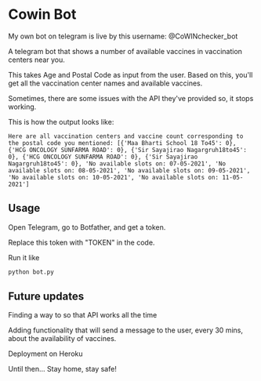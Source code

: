 # Cowin Bot

My own bot on telegram is live by this username: @CoWINchecker_bot


A telegram bot that shows a number of available vaccines in vaccination centers near you. 

This takes Age and Postal Code as input from the user. Based on this, you'll get all the vaccination center names and available vaccines. 

Sometimes, there are some issues with the API they've provided so, it stops working.

This is how the output looks like:

``
Here are all vaccination centers and vaccine count corresponding to the postal code you mentioned: [{'Maa Bharti School 18 To45': 0}, {'HCG ONCOLOGY SUNFARMA ROAD': 0}, {'Sir Sayajirao Nagargruh18to45': 0}, {'HCG ONCOLOGY SUNFARMA ROAD': 0}, {'Sir Sayajirao Nagargruh18to45': 0}, 'No available slots on: 07-05-2021', 'No available slots on: 08-05-2021', 'No available slots on: 09-05-2021', 'No available slots on: 10-05-2021', 'No available slots on: 11-05-2021']
``


## Usage
Open Telegram, go to Botfather, and get a token.

Replace this token with "TOKEN" in the code.

Run it like
```python
python bot.py
```

## Future updates
Finding a way to so that API works all the time

Adding functionality that will send a message to the user, every 30 mins, about the availability of vaccines. 

Deployment on Heroku

Until then... Stay home, stay safe!
